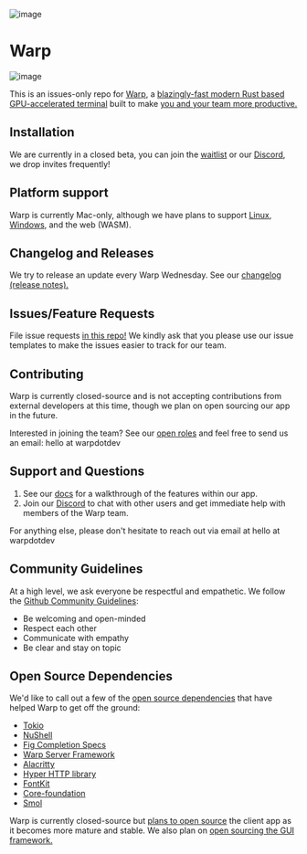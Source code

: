 ![image](https://user-images.githubusercontent.com/4110292/124975454-0bf09180-dffc-11eb-88ad-10c5b63714b2.png)

# Warp

![image](https://user-images.githubusercontent.com/4110292/124995036-bbd1f900-e014-11eb-804e-e1f0be9557d6.png)

This is an issues-only repo for [Warp](https://www.warp.dev), a [blazingly-fast modern Rust based GPU-accelerated terminal](https://blog.warp.dev/how-warp-works/) built to make [you and your team more productive.](https://blog.warp.dev/how-we-design-warp-our-product-philosophy/)

## Installation

We are currently in a closed beta, you can join the [waitlist](https://www.warp.dev) or our [Discord](https://discord.gg/warpdotdev), we drop invites frequently!

## Platform support

Warp is currently Mac-only, although we have plans to support [Linux](https://github.com/warpdotdev/Warp/issues/120), [Windows,](https://github.com/warpdotdev/Warp/issues/204) and the web (WASM).

## Changelog and Releases

We try to release an update every Warp Wednesday. See our [changelog (release notes).](https://docs.warp.dev/help/changelog)

## Issues/Feature Requests

File issue requests [in this repo!](https://github.com/warpdotdev/warp/issues/new/choose)
We kindly ask that you please use our issue templates to make the issues easier to track for our team.

## Contributing

Warp is currently closed-source and is not accepting contributions from external developers at this time, though we plan on open sourcing our app in the future.

Interested in joining the team? See our [open roles](https://www.warp.dev/hiring) and feel free to send us an email: hello at warpdotdev

## Support and Questions

1. See our [docs](https://docs.warp.dev/help/known-issues) for a walkthrough of the features within our app.
2. Join our [Discord](https://discord.gg/warpdotdev) to chat with other users and get immediate help with members of the Warp team.

For anything else, please don't hesitate to reach out via email at hello at warpdotdev

## Community Guidelines

At a high level, we ask everyone be respectful and empathetic. We follow the [Github Community Guidelines](https://docs.github.com/en/github/site-policy/github-community-guidelines):

* Be welcoming and open-minded
* Respect each other
* Communicate with empathy
* Be clear and stay on topic

## Open Source Dependencies

We'd like to call out a few of the [open source dependencies](https://docs.warp.dev/help/licenses) that have helped Warp to get off the ground:

* [Tokio](https://github.com/tokio-rs/tokio)
* [NuShell](https://github.com/nushell/nushell)
* [Fig Completion Specs](https://github.com/withfig/autocomplete)
* [Warp Server Framework](https://github.com/seanmonstar/warp)
* [Alacritty](https://github.com/alacritty/alacritty)
* [Hyper HTTP library](https://github.com/hyperium/hyper)
* [FontKit](https://github.com/servo/font-kit)
* [Core-foundation](https://github.com/servo/core-foundation-rs)
* [Smol](https://github.com/smol-rs/smol)

Warp is currently closed-source but [plans to open source](https://github.com/warpdotdev/Warp/discussions/400) the client app as it becomes more mature and stable. We also plan on [open sourcing the GUI framework.](https://github.com/warpdotdev/Warp/discussions/430)
